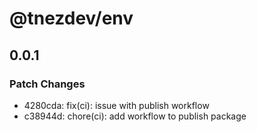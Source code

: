 # @tnezdev/env

## 0.0.1

### Patch Changes

- 4280cda: fix(ci): issue with publish workflow
- c38944d: chore(ci): add workflow to publish package
